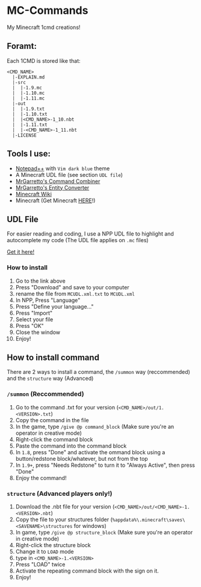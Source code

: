 # MC-Commands
My Minecraft 1cmd creations!

## Foramt:
Each 1CMD is stored like that:
```
<CMD_NAME>
  |-EXPLAIN.md
  |-src
  |  |-1.9.mc
  |  |-1.10.mc
  |  |-1.11.mc
  |-out
  |  |-1.9.txt
  |  |-1.10.txt
  |  |<CMD_NAME>-1_10.nbt
  |  |-1.11.txt
  |  |-<CMD_NAME>-1_11.nbt
  |-LICENSE
```

## Tools I use:
+ [Notepad++](https://notepad-plus-plus.org) with `Vim dark blue` theme
+ A Minecraft UDL file (see section `UDL file`)
+ [MrGarretto's Command Combiner](https://mrgarretto.com/cmdcombiner)
+ [MrGarretto's Entity Converter](https://mrgarretto.com/entityconverter)
+ [Minecraft Wiki](http://minecraft.gamepedia.com/)
+ Minecraft (Get Minecraft [HERE](https://minecraft.net/en/)!)

## UDL File
For easier reading and coding, I use a NPP UDL file to highlight and autocomplete my code (The UDL file applies on `.mc` files)

[Get it here!](http://pastebin.com/Nyk0ACXi)

### How to install
1. Go to the link above
2. Press "Download" and save to your computer
3. rename the file from `MCUDL.xml.txt` to `MCUDL.xml`
4. In NPP, Press "Language"
5. Press "Define your language..."
6. Press "Import"
7. Select your file
8. Press "OK"
7. Close the window
8. Enjoy!

## How to install command
There are 2 ways to install a command, the `/summon` way (reccommended) and the `structure` way (Advanced)

### `/summon` (Reccommended)
1. Go to the command .txt for your version (`<CMD_NAME>/out/1.<VERSION>.txt`)
2. Copy the command in the file
3. In the game, type `/give @p command_block` (Make sure you're an operator in creative mode)
4. Right-click the command block
5. Paste the command into the command block
6. In `1.8`, press "Done" and activate the ommand block using a button/redstone block/whatever, but not from the top
7. In `1.9+`, press "Needs Redstone" to turn it to "Always Active", then press "Done"
8. Enjoy the command!

### `structure` (Advanced players only!)
1. Download the .nbt file for your version (`<CMD_NAME>/out/<CMD_NAME>-1.<VERSION>.nbt`)
2. Copy the file to your structures folder (`%appdata%\.minecraft\saves\<SAVENAME>\structures` for windows)
3. In game, type `/give @p structure_block` (Make sure you're an operator in creative mode)
4. Right-click the structure block
5. Change it to `LOAD` mode
6. type in `<CMD_NAME>-1.<VERSION>`
7. Press "LOAD" twice
8. Activate the repeating command block with the sign on it.
9. Enjoy!
